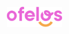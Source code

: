 <p align="center">
  <a href="https://ofelos.net" target="_blank">
    <img src="https://github.com/ofelos/ofelos/blob/d57f0441939d7d0980e04a254326dfc47a9eaedf/logo.png?raw=true" width="128">
  </a>
</p>
